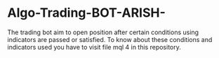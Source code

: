 # Algo-Trading-BOT-ARISH-
The trading bot aim to open position after certain conditions using indicators are passed or satisfied.
To know about these conditions and indicators used you have to visit file mql 4 in this repository.
